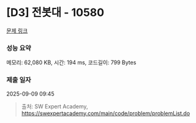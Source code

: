 # [D3] 전봇대 - 10580 

[문제 링크](https://swexpertacademy.com/main/code/problem/problemDetail.do?contestProbId=AXO8QBw6Qu4DFAXS) 

### 성능 요약

메모리: 62,080 KB, 시간: 194 ms, 코드길이: 799 Bytes

### 제출 일자

2025-09-09 09:45



> 출처: SW Expert Academy, https://swexpertacademy.com/main/code/problem/problemList.do